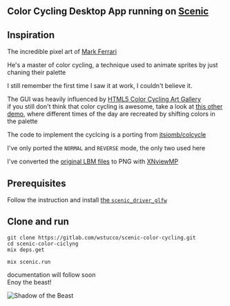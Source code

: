 ## Color Cycling Desktop App running on [Scenic](https://github.com/boydm/scenic/)

## Inspiration

The incredible pixel art of [Mark Ferrari](http://markferrari.com/art/8bit-game-art/)

He's a master of color cycling, a technique used to animate sprites by just chaning their palette

I still remember the first time I saw it at work, I couldn't believe it.

The GUI was heavily influenced by [HTML5 Color Cycling Art Gallery](http://www.effectgames.com/demos/canvascycle/)  
if you still don't think that color cycling is awesome, take a look at [this other demo](http://www.effectgames.com/demos/worlds/),
where different times of the day are recreated by shifting colors in the palette

The code to implement the cyclcing is a porting from [jtsiomb/colcycle](https://github.com/jtsiomb/colcycle)

I've only ported the `NORMAL` and `REVERSE` mode, the only two used here

I've converted the [original LBM files](https://github.com/jtsiomb/colcycle/wiki#lbm-images) to PNG with [XNviewMP](https://www.xnview.com/en/xnviewmp/)

## Prerequisites

Follow the instruction and install [the `scenic_driver_glfw`](https://github.com/boydm/scenic_new#install-prerequisites)

## Clone and run

`git clone https://gitlab.com/wstucco/scenic-color-cycling.git`  
`cd scenic-color-ciclyng`  
`mix deps.get`  
  
`mix scenic.run`

documentation will follow soon  
Enoy the beast!

![Shadow of the Beast](priv/static/screenshot.png "Shadow of the Beast")
